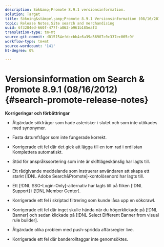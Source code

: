 ```yaml
---
description: Sök&amp;Promote 8.9.1 versionsinformation.
solution: Target
title: Sökning&stämpel;amp;Promote 8.9.1 Versionsinformation (08/16/2012)
topic: Release Notes,Site search and merchandising
uuid: 6f3284ed-660f-477f-a863-b961b185eaf3
translation-type: tm+mt
source-git-commit: d015154efdccbb4c6a39a56907c0c337ec065c9f
workflow-type: tm+mt
source-wordcount: '141'
ht-degree: 0%

---
```



# Versionsinformation om Search &amp; Promote 8.9.1 (08/16/2012){#search-promote-release-notes}

**Korrigeringar och förbättringar**

* Åtgärdade sökfrågor som hade asterisker i slutet och som inte utökades med synonymer.
* Fasta datumfrågor som inte fungerade korrekt.
* Korrigerade ett fel där det gick att lägga till en tom rad i ordlistan Komplettera automatiskt.
* Stöd för anspråkssortering som inte är skiftlägeskänslig har lagts till.
* Ett rådgivande meddelande som instruerar användaren att skapa ett starkt [!DNL Adobe Search&Promote]-kontolösenord har lagts till.
* Ett [!DNL SSO-Login-Only]-alternativ har lagts till på fliken [!DNL Support] i [!DNL Member Center].

* Korrigerade ett fel i skriptad filtrering som kunde låsa upp en sökcrawl.
* Korrigerade ett fel där inget skulle hända när du högerklickade på [!DNL Banner] och sedan klickade på [!DNL Select Different Banner from visual rule builder].

* Åtgärdade olika problem med push-spridda affärsregler live.
* Korrigerade ett fel där banderolltaggar inte genomsöktes.

